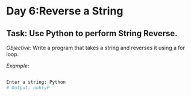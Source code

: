 # Day 6:Reverse a String
## Task: Use Python to perform String Reverse.
*Objective:*
Write a program that takes a string and reverses it using a for loop.

*Example:*

```python

Enter a string: Python
# Output: nohtyP
